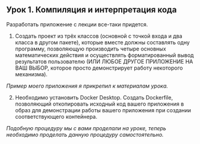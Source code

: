 ## Урок 1. Компиляция и интерпретация кода

Разработать приложение с лекции все-таки придется.

1. Создать проект из трёх классов (основной с точкой входа и два класса в другом пакете),
которые вместе должны составлять одну программу, позволяющую
производить четыре основных математических действия и осуществлять форматированный
вывод результатов пользователю (ИЛИ ЛЮБОЕ ДРУГОЕ ПРИЛОЖЕНИЕ НА ВАШ ВЫБОР, которое просто демонстрирует работу некоторого механизма).

*Пример моего приложения я прикрепил к материалам урока.*

2. Необходимо установить Docker Desktop.
Создать Dockerfile, позволяющий откопировать исходный код вашего приложения в образ для демонстрации работы вашего приложения при создании соответствующего контейнера.

*Подобную процедуру мы с вами проделали на уроке, теперь необходимо проделать данную процедуру самостоятельно.*